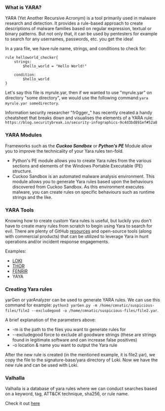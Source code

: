 ### What is YARA?
YARA (Yet Another Recursive Acronym) is a tool primarily used in malware research and detection. It provides a rule-based approach to create descriptions of malware families based on regular expression, textual or binary patterns. But not only that, it can be used by pentesters for example to search for any usernames, passwords, etc. you get the idea!

In a yara file, we have rule name, strings, and conditions to check for:
```
rule helloworld_checker{
	strings:
		$hello_world = "Hello World!"

	condition:
		$hello_world
}
```
Let's say this file is myrule.yar, then  if we wanted to use "myrule.yar" on directory "some directory", we would use the following command:`yara myrule.yar somedirectory`.

Information security researcher "fr0gger_" has recently created a handy cheatsheet that breaks down and visualises the elements of a YARA rule: `https://blog.securitybreak.io/security-infographics-9c4d3bd891ef#52a8`

### YARA Modules
Frameworks such as the ***Cuckoo Sandbox*** or ***Python's PE*** Module allow you to improve the technicality of your Yara rules ten-fold.
- Python's PE module allows you to create Yara rules from the various sections and elements of the Windows Portable Executable (PE) structure.
- Cuckoo Sandbox is an automated malware analysis environment. This module allows you to generate Yara rules based upon the behaviours discovered from Cuckoo Sandbox. As this environment executes malware, you can create rules on specific behaviours such as runtime strings and the like.

### YARA Tools
Knowing how to create custom Yara rules is useful, but luckily you don't have to create many rules from scratch to begin using Yara to search for evil. There are plenty of GitHub [resources](https://github.com/InQuest/awesome-yara?tab=readme-ov-file#rules) and open-source tools (along with commercial products) that can be utilized to leverage Yara in hunt operations and/or incident response engagements.

Examples:
- [LOKI](https://github.com/Neo23x0/Loki)
- [THOR](https://www.nextron-systems.com/thor-lite/)
- [FENRIR](https://github.com/Neo23x0/Fenrir)
- YAYA

### Creating Yara rules
yarGen or yarAnalyzer can be used to generate YARA rules. We can use this command for example: `python3 yarGen.py -m /home/cmnatic/suspicious-files/file2 --excludegood -o /home/cmnatic/suspicious-files/file2.yar`.

A brief explanation of the parameters above:
- -m is the path to the files you want to generate rules for
- --excludegood force to exclude all goodware strings (these are strings found in legitimate software and can increase false positives)
- -o location & name you want to output the Yara rule

After the new rule is created (in the mentioned example, it is file2.yar), we copy the file to the signature-base/yara directory of Loki. Now we have the new rule and can be used with Loki.

### Valhalla 
Valhalla is a database of yara rules where we can conduct searches based on a keyword, tag, ATT&CK technique, sha256, or rule name. 

Check it out [here](https://valhalla.nextron-systems.com/)
